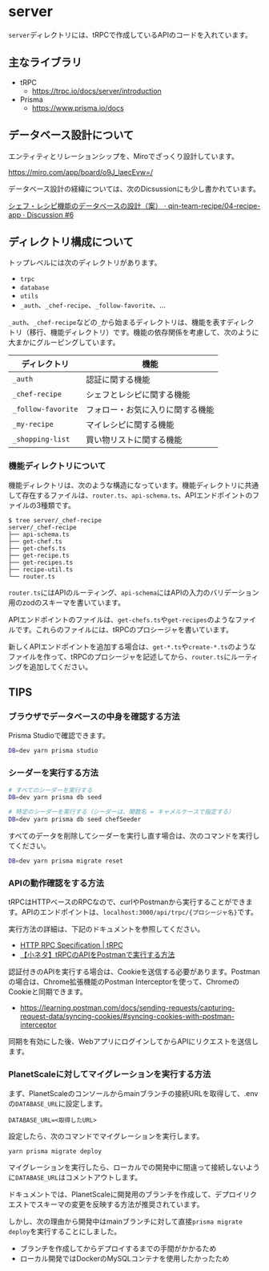 # server

`server`ディレクトリには、tRPCで作成しているAPIのコードを入れています。

## 主なライブラリ

- tRPC
  - https://trpc.io/docs/server/introduction
- Prisma
  - https://www.prisma.io/docs

## データベース設計について

エンティティとリレーションシップを、Miroでざっくり設計しています。

https://miro.com/app/board/o9J_laecEvw=/

データベース設計の経緯については、次のDicsussionにも少し書かれています。

[シェフ・レシピ機能のデータベースの設計（案） · qin-team-recipe/04-recipe-app · Discussion #6](https://github.com/qin-team-recipe/04-recipe-app/discussions/6)

## ディレクトリ構成について

トップレベルには次のディレクトリがあります。

- `trpc`
- `database`
- `utils`
- `_auth`、`_chef-recipe`、`_follow-favorite`、...

`_auth`、`_chef-recipe`などの`_`から始まるディレクトリは、機能を表すディレクトリ（移行、機能ディレクトリ）です。機能の依存関係を考慮して、次のように大まかにグルーピングしています。

| ディレクトリ       | 機能                             |
| ------------------ | -------------------------------- |
| `_auth`            | 認証に関する機能                 |
| `_chef-recipe`     | シェフとレシピに関する機能       |
| `_follow-favorite` | フォロー・お気に入りに関する機能 |
| `_my-recipe`       | マイレシピに関する機能           |
| `_shopping-list`   | 買い物リストに関する機能         |

### 機能ディレクトリについて

機能ディレクトリは、次のような構造になっています。機能ディレクトリに共通して存在するファイルは、`router.ts`、`api-schema.ts`、APIエンドポイントのファイルの3種類です。

```text
$ tree server/_chef-recipe
server/_chef-recipe
├── api-schema.ts
├── get-chef.ts
├── get-chefs.ts
├── get-recipe.ts
├── get-recipes.ts
├── recipe-util.ts
└── router.ts
```

`router.ts`にはAPIのルーティング、`api-schema`にはAPIの入力のバリデーション用のzodのスキーマを書いています。

APIエンドポイントのファイルは、`get-chefs.ts`や`get-recipes`のようなファイルです。これらのファイルには、tRPCのプロシージャを書いています。

新しくAPIエンドポイントを追加する場合は、`get-*.ts`や`create-*.ts`のようなファイルを作って、tRPCのプロシージャを記述してから、`router.ts`にルーティングを追加してください。

## TIPS

### ブラウザでデータベースの中身を確認する方法

Prisma Studioで確認できます。

```bash
DB=dev yarn prisma studio
```

### シーダーを実行する方法

```bash
# すべてのシーダーを実行する
DB=dev yarn prisma db seed

# 特定のシーダーを実行する（シーダーは、関数名 = キャメルケースで指定する）
DB=dev yarn prisma db seed chefSeeder
```

すべてのデータを削除してシーダーを実行し直す場合は、次のコマンドを実行してください。

```bash
DB=dev yarn prisma migrate reset
```

### APIの動作確認をする方法

tRPCはHTTPベースのRPCなので、curlやPostmanから実行することができます。APIのエンドポイントは、`localhost:3000/api/trpc/{プロシージャ名}`です。

実行方法の詳細は、下記のドキュメントを参照してください。

- [HTTP RPC Specification | tRPC](https://trpc.io/docs/v9/rpc)
- [【小ネタ】tRPCのAPIをPostmanで実行する方法](https://zenn.dev/tekihei2317/articles/e9eb843eb728a9)

認証付きのAPIを実行する場合は、Cookieを送信する必要があります。Postmanの場合は、Chrome拡張機能のPostman Interceptorを使って、ChromeのCookieと同期できます。

- https://learning.postman.com/docs/sending-requests/capturing-request-data/syncing-cookies/#syncing-cookies-with-postman-interceptor

同期を有効にした後、WebアプリにログインしてからAPIにリクエストを送信します。

### PlanetScaleに対してマイグレーションを実行する方法

まず、PlanetScaleのコンソールからmainブランチの接続URLを取得して、.envの`DATABASE_URL`に設定します。

```text
DATABASE_URL=<取得したURL>
```

設定したら、次のコマンドでマイグレーションを実行します。

```bash
yarn prisma migrate deploy
```

マイグレーションを実行したら、ローカルでの開発中に間違って接続しないように`DATABASE_URL`はコメントアウトします。

ドキュメントでは、PlanetScaleに開発用のブランチを作成して、デプロイリクエストでスキーマの変更を反映する方法が推奨されています。

しかし、次の理由から開発中はmainブランチに対して直接`prisma migrate deploy`を実行することにしました。

- ブランチを作成してからデプロイするまでの手間がかかるため
- ローカル開発ではDockerのMySQLコンテナを使用したかったため
